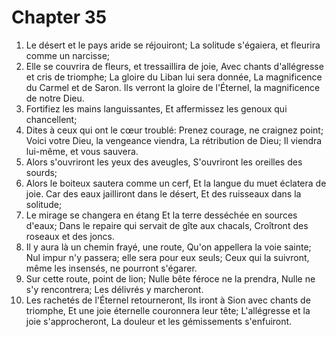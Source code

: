 # Chapter 35

1. Le désert et le pays aride se réjouiront; La solitude s'égaiera, et fleurira comme un narcisse;
2. Elle se couvrira de fleurs, et tressaillira de joie, Avec chants d'allégresse et cris de triomphe; La gloire du Liban lui sera donnée, La magnificence du Carmel et de Saron. Ils verront la gloire de l'Éternel, la magnificence de notre Dieu.
3. Fortifiez les mains languissantes, Et affermissez les genoux qui chancellent;
4. Dites à ceux qui ont le cœur troublé: Prenez courage, ne craignez point; Voici votre Dieu, la vengeance viendra, La rétribution de Dieu; Il viendra lui-même, et vous sauvera.
5. Alors s'ouvriront les yeux des aveugles, S'ouvriront les oreilles des sourds;
6. Alors le boiteux sautera comme un cerf, Et la langue du muet éclatera de joie. Car des eaux jailliront dans le désert, Et des ruisseaux dans la solitude;
7. Le mirage se changera en étang Et la terre desséchée en sources d'eaux; Dans le repaire qui servait de gîte aux chacals, Croîtront des roseaux et des joncs.
8. Il y aura là un chemin frayé, une route, Qu'on appellera la voie sainte; Nul impur n'y passera; elle sera pour eux seuls; Ceux qui la suivront, même les insensés, ne pourront s'égarer.
9. Sur cette route, point de lion; Nulle bête féroce ne la prendra, Nulle ne s'y rencontrera; Les délivrés y marcheront.
10. Les rachetés de l'Éternel retourneront, Ils iront à Sion avec chants de triomphe, Et une joie éternelle couronnera leur tête; L'allégresse et la joie s'approcheront, La douleur et les gémissements s'enfuiront.


